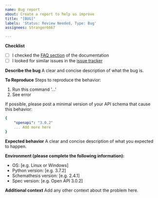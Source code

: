 ```yaml
---
name: Bug report
about: Create a report to help us improve
title: "[BUG]"
labels: 'Status: Review Needed, Type: Bug'
assignees: Stranger6667

---
```


**Checklist**

- [ ] I checked the [FAQ section](https://schemathesis.readthedocs.io/en/stable/faq.html#frequently-asked-questions) of the documentation
- [ ] I looked for similar issues in the [issue tracker](https://github.com/schemathesis/schemathesis/issues)

**Describe the bug**
A clear and concise description of what the bug is.

**To Reproduce**
Steps to reproduce the behavior:
1. Run this command '...'
2. See error

If possible, please post a minimal version of your API schema that cause this behavior:

```yaml
{
    "openapi": "3.0.2"
    ... Add more here
}
```

**Expected behavior**
A clear and concise description of what you expected to happen.

**Environment (please complete the following information):**
 - OS: [e.g. Linux or Windows]
 - Python version: [e.g. 3.7.2]
 - Schemathesis version: [e.g. 2.4.1]
 - Spec version: [e.g. Open API 3.0.2]

**Additional context**
Add any other context about the problem here.
